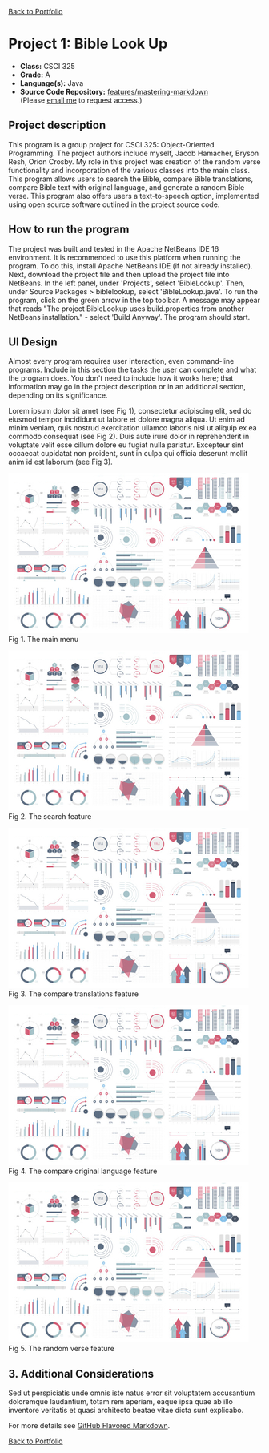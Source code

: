 [Back to Portfolio](./)

Project 1: Bible Look Up
===============

-   **Class:** CSCI 325
-   **Grade:** A
-   **Language(s):** Java
-   **Source Code Repository:** [features/mastering-markdown](https://guides.github.com/features/mastering-markdown/)  
    (Please [email me](mailto:JMTaylor2@csustudent.net?subject=GitHub%20Access) to request access.)

## Project description

This program is a group project for CSCI 325: Object-Oriented Programming. The project authors include myself, Jacob Hamacher, Bryson Resh, Orion Crosby. My role in this project was creation of the random verse functionality and incorporation of the various classes into the main class. This program allows users to search the Bible, compare Bible translations, compare Bible text with original language, and generate a random Bible verse. This program also offers users a text-to-speech option, implemented using open source software outlined in the project source code. 

## How to run the program

The project was built and tested in the Apache NetBeans IDE 16 environment. It is recommended to use this platform when running the program. To do this, install Apache NetBeans IDE (if not already installed). Next, download the project file and then upload the project file into NetBeans. In the left panel, under 'Projects', select 'BibleLookup'. Then, under Source Packages > biblelookup, select 'BibleLookup.java'. To run the program, click on the green arrow in the top toolbar. A message may appear that reads "The project BibleLookup uses build.properties from another NetBeans installation." - select 'Build Anyway'. The program should start. 


## UI Design

Almost every program requires user interaction, even command-line programs. Include in this section the tasks the user can complete and what the program does. You don't need to include how it works here; that information may go in the project description or in an additional section, depending on its significance.

Lorem ipsum dolor sit amet (see Fig 1), consectetur adipiscing elit, sed do eiusmod tempor incididunt ut labore et dolore magna aliqua. Ut enim ad minim veniam, quis nostrud exercitation ullamco laboris nisi ut aliquip ex ea commodo consequat (see Fig 2). Duis aute irure dolor in reprehenderit in voluptate velit esse cillum dolore eu fugiat nulla pariatur. Excepteur sint occaecat cupidatat non proident, sunt in culpa qui officia deserunt mollit anim id est laborum (see Fig 3).

![screenshot](images/dummy_thumbnail.jpg)  
Fig 1. The main menu

![screenshot](images/dummy_thumbnail.jpg)  
Fig 2. The search feature

![screenshot](images/dummy_thumbnail.jpg)  
Fig 3. The compare translations feature

![screenshot](images/dummy_thumbnail.jpg)  
Fig 4. The compare original language feature

![screenshot](images/dummy_thumbnail.jpg)  
Fig 5. The random verse feature

## 3. Additional Considerations

Sed ut perspiciatis unde omnis iste natus error sit voluptatem accusantium doloremque laudantium, totam rem aperiam, eaque ipsa quae ab illo inventore veritatis et quasi architecto beatae vitae dicta sunt explicabo. 

For more details see [GitHub Flavored Markdown](https://guides.github.com/features/mastering-markdown/).

[Back to Portfolio](./)
